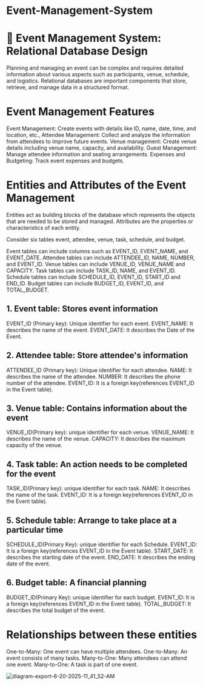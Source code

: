 # Event-Management-System

# 📘 Event Management System: Relational Database Design
Planning and managing an event can be complex and requires detailed information about various aspects such as participants, venue, schedule, and logistics. Relational databases are important components that store, retrieve, and manage data in a structured format.

# Event Management Features
Event Management: Create events with details like ID, name, date, time, and location, etc.,
Attendee Management: Collect and analyze the information from attendees to improve future events.
Venue management: Create venue details including venue name, capacity, and availability.
Guest Management: Manage attendee information and seating arrangements.
Expenses and Budgeting: Track event expenses and budgets.

# Entities and Attributes of the Event Management
Entities act as building blocks of the database which represents the objects that are needed to be stored and managed. Attributes are the properties or characteristics of each entity.

Consider six tables event, attendee, venue, task, schedule, and budget.

Event tables can include columns such as EVENT_ID, EVENT_NAME, and EVENT_DATE.
Attendee tables can include ATTENDEE_ID, NAME, NUMBER, and EVENT_ID.
Venue tables can include VENUE_ID, VENUE_NAME and CAPACITY. 
Task tables can include TASK_ID, NAME, and EVENT_ID.
Schedule tables can include SCHEDULE_ID, EVENT_ID, START_ID and END_ID.
Budget tables can include BUDGET_ID, EVENT_ID, and TOTAL_BUDGET.

## 1. Event table: Stores event information
EVENT_ID (Primary key): Unique identifier for each event.
EVENT_NAME: It describes the name of the event.
EVENT_DATE: It describes the Date of the Event.

## 2. Attendee table: Store attendee's information
ATTENDEE_ID (Primary key): Unique identifier for each attendee.
NAME: It describes the name of the attendee.
NUMBER: It describes the phone number of the attendee.
EVENT_ID: It is a foreign key(references EVENT_ID in the Event table).

## 3. Venue table: Contains information about the event
VENUE_ID(Primary key): unique identifier for each venue.
VENUE_NAME: It describes the name of the venue.
CAPACITY: It describes the maximum capacity of the venue.

## 4. Task table: An action needs to be completed for the event
TASK_ID(Primary key): unique identifier for each task.
NAME: It describes the name of the task.
EVENT_ID: It is a foreign key(references EVENT_ID in the Event table).

## 5. Schedule table: Arrange to take place at a particular time
SCHEDULE_ID(Primary Key): unique identifier for each Schedule.
EVENT_ID: It is a foreign key(references EVENT_ID in the Event table).
START_DATE: It describes the starting date of the event.
END_DATE: It describes the ending date of the event.

## 6. Budget table: A financial planning
BUDGET_ID(Primary Key): unique identifier for each budget.
EVENT_ID: It is a foreign key(references EVENT_ID in the Event table).
TOTAL_BUDGET: It describes the total budget of the event.

# Relationships between these entities
One-to-Many: One event can have multiple attendees.
One-to-Many: An event consists of many tasks.
Many-to-One: Many attendees can attend one event.
Many-to-One: A task is part of one event.


![diagram-export-6-20-2025-11_41_52-AM](https://github.com/user-attachments/assets/ab3430b7-03d3-472f-bc0e-4e4ee10c1bd4)

